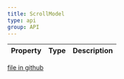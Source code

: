 ```yaml
---
title: ScrollModel
type: api
group: API
---
```



Property|Type|Description
---|---|---

[file in github](https://github.com/qgrid/ng2/core/scroll.model.js)
